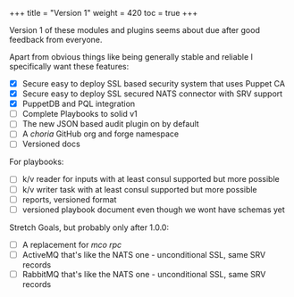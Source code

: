 +++
title = "Version 1"
weight = 420
toc = true
+++

Version 1 of these modules and plugins seems about due after good feedback from everyone.

Apart from obvious things like being generally stable and reliable I specifically want these features:

 - [x] Secure easy to deploy SSL based security system that uses Puppet CA
 - [x] Secure easy to deploy SSL secured NATS connector with SRV support
 - [x] PuppetDB and PQL integration
 - [ ] Complete Playbooks to solid v1
 - [ ] The new JSON based audit plugin on by default
 - [ ] A *choria* GitHub org and forge namespace
 - [ ] Versioned docs

For playbooks:

 - [ ] k/v reader for inputs with at least consul supported but more possible
 - [ ] k/v writer task with at least consul supported but more possible
 - [ ] reports, versioned format
 - [ ] versioned playbook document even though we wont have schemas yet

Stretch Goals, but probably only after 1.0.0:

 - [ ] A replacement for *mco rpc*
 - [ ] ActiveMQ that's like the NATS one - unconditional SSL, same SRV records
 - [ ] RabbitMQ that's like the NATS one - unconditional SSL, same SRV records
